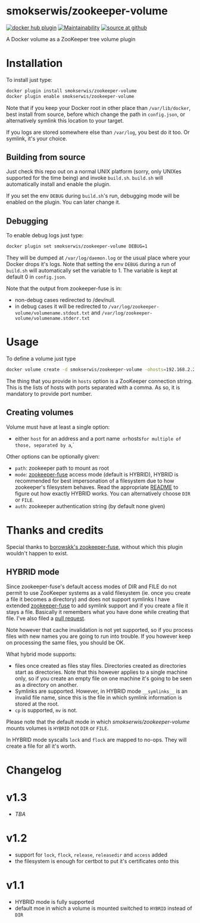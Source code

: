 # smokserwis/zookeeper-volume
[![docker hub plugin](https://img.shields.io/badge/docker%20hub%20plugin-1.2-green)](https://hub.docker.com/r/smokserwis/zookeeper-volume)
[![Maintainability](https://api.codeclimate.com/v1/badges/a60480b7e2fe114fd794/maintainability)](https://codeclimate.com/github/smok-serwis/zookeeper-volume/maintainability)
[![source at github](https://img.shields.io/badge/github-available-green)](https://github.com/smok-serwis/zookeeper-volume)

A Docker volume as a ZooKeeper tree volume plugin

# Installation

To install just type:

```bash
docker plugin install smokserwis/zookeeper-volume
docker plugin enable smokserwis/zookeeper-volume
```

Note that if you keep your Docker root in other place than
`/var/lib/docker`, best install from source, before which 
change the path in `config.json`, or alternatively symlink this location to your target.

If you logs are stored somewhere else than `/var/log`, you best
do it too. Or symlink, it's your choice.

## Building from source

Just check this repo out on a normal UNIX platform (sorry, only UNIXes supported for the time being)
and invoke `build.sh`.
`build.sh` will automatically install and enable the plugin.

If you set the env `DEBUG` during `build.sh`'s run,
debugging mode will be enabled on the plugin. You can later change it.

## Debugging

To enable debug logs just type:

```bash
docker plugin set smokserwis/zookeeper-volume DEBUG=1
```

They will be dumped at `/var/log/daemon.log` or the usual place where your Docker drops it's logs.
Note that setting the env `DEBUG` during a run of `build.sh` will
automatically set the variable to 1.
The variable is kept at default 0 in `config.json`.

Note that the output from zookeeper-fuse is in:
 
* non-debug cases redirected to /dev/null.
* in debug cases it will be redirected to 
  `/var/log/zookeeper-volume/volumename.stdout.txt` and
  `/var/log/zookeeper-volume/volumename.stderr.txt`

# Usage

To define a volume just type

```bash
docker volume create -d smokserwis/zookeeper-volume -ohosts=192.168.2.237:2181 -opath=/zk-child zookeeper
```

The thing that you provide in `hosts` option is a ZooKeeper connection string.
This is the lists of hosts with ports separated with a comma.
As so, it is mandatory to provide port number.

## Creating volumes

Volume must have at least a single option:

* either `host` for an address and a port name` 
  or `hosts` for multiple of those, separated by a `,`

Other options can be optionally given:

* `path`: zookeeper path to mount as root
* `mode`: [zookeeper-fuse](https://github.com/smok-serwis/zookeeper-fuse/blob/master/README) access mode 
    (default is HYBRID), HYBRID is recommended for best impersonation of a filesystem
    due to how zookeeper's filesystem behaves. Read the appropriate [README](https://github.com/smok-serwis/zookeeper-fuse/blob/master/README)
    to figure out how exactly HYBRID works. You can alternatively choose `DIR` or `FILE`.
* `auth`: zookeeper authentication string (by default none given)

# Thanks and credits

Special thanks to [borowskk's zookeeper-fuse](https://github.com/borowskk/zookeeper-fuse.git), 
without which this plugin wouldn't happen to exist.

## HYBRID mode

Since zookeeper-fuse's default access modes of DIR and FILE do not permit to use ZooKeeper systems as a valid filesystem (ie. once you create a file it becomes a directory) and does not support symlinks I have extended [zookeeper-fuse](https://github.com/smok-serwis/zookeeper-fuse.git) to add symlink support and if you create a file it stays a file. Basically it remembers what you have done while creating that file. I've also filed a [pull request](https://github.com/borowskk/zookeeper-fuse/pull/5).

Note however that cache invalidation is not yet supported, so if you process files with new names you are going to run into trouble. If you however keep on processing the same files, you should be OK.

What hybrid mode supports:

* files once created as files stay files. Directories created as directories start as directories. Note that this however applies to a single machine only, so if you create an empty file on one machine it's going to be seen as a directory on another.
* Symlinks are supported. However, in HYBRID mode `__symlinks__` is an invalid file name, since this is the file in which symlink information is stored at the root.
* `cp` is supported, `mv` is not.

Please note that the default mode in which 
*smokserwis/zookeeper-volume* mounts volumes is
`HYBRID` not `DIR` or `FILE`.

In HYBRID mode syscalls `lock` and `flock` are mapped to no-ops. They
will create a file for all it's worth.

# Changelog

# v1.3

* _TBA_

# v1.2

* support for `lock`, `flock`, `release`, 
  `releasedir` and `access` added
* the filesystem is enough for certbot to put it's certificates onto this

# v1.1 

* HYBRID mode is fully supported
* default moe in which a volume is mounted switched to `HYBRID` instead of `DIR`